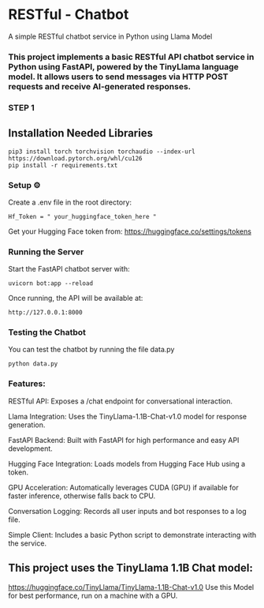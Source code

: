 # RESTful - Chatbot
A simple RESTful chatbot service in Python using Llama Model

### This project implements a basic RESTful API chatbot service in Python using FastAPI, powered by the TinyLlama language model. It allows users to send messages via HTTP POST requests and receive AI-generated responses.

### STEP 1

## Installation Needed Libraries
 
```
pip3 install torch torchvision torchaudio --index-url https://download.pytorch.org/whl/cu126
pip install -r requirements.txt
```

### Setup ⚙ 
Create a .env file in the root directory:

```
Hf_Token = " your_huggingface_token_here "
```

Get your Hugging Face token from: https://huggingface.co/settings/tokens

### Running the Server 
Start the FastAPI chatbot server with:

```
uvicorn bot:app --reload
```

Once running, the API will be available at:

```
http://127.0.0.1:8000
```

### Testing the Chatbot
You can test the chatbot by running the file data.py

```
python data.py
```


### Features:

RESTful API: Exposes a /chat endpoint for conversational interaction.

Llama Integration: Uses the TinyLlama-1.1B-Chat-v1.0 model for response generation.

FastAPI Backend: Built with FastAPI for high performance and easy API development.

Hugging Face Integration: Loads models from Hugging Face Hub using a token.

GPU Acceleration: Automatically leverages CUDA (GPU) if available for faster inference, otherwise falls back to CPU.

Conversation Logging: Records all user inputs and bot responses to a log file.

Simple Client: Includes a basic Python script to demonstrate interacting with the service.




## This project uses the TinyLlama 1.1B Chat model:
https://huggingface.co/TinyLlama/TinyLlama-1.1B-Chat-v1.0
Use this Model for best performance, run on a machine with a GPU.

